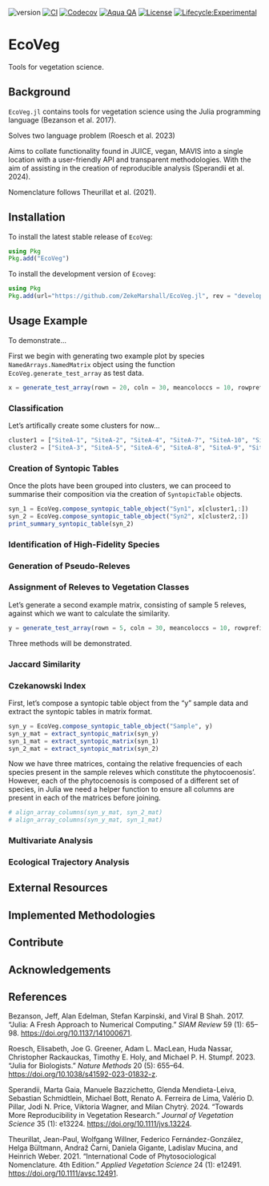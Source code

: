 

![version](https://img.shields.io/badge/version-0.1-blue)
[![CI](https://github.com/JuliaCI/PkgTemplates.jl/actions/workflows/CI.yml/badge.svg?branch=main)](https://github.com/ZekeMarshall/EcoVeg.jl/actions/workflows/ci.yml?query=branch%3Amain)
[![Codecov](https://codecov.io/gh/ZekeMarshall/EcoVeg.jl/branch/main/graph/badge.svg)](https://codecov.io/gh/ZekeMarshall/EcoVeg.jl)
[![Aqua
QA](https://raw.githubusercontent.com/JuliaTesting/Aqua.jl/master/badge.svg)](https://github.com/ZekeMarshall/EcoVeg.jl)
[![License](https://img.shields.io/github/license/ZekeMarshall/EcoVeg.jl)](LICENSE)
[![Lifecycle:Experimental](https://img.shields.io/badge/Lifecycle-Experimental-339999.png)]()

# EcoVeg

Tools for vegetation science.

## Background

`EcoVeg.jl` contains tools for vegetation science using the Julia
programming language (Bezanson et al. 2017).

Solves two language problem (Roesch et al. 2023)

Aims to collate functionality found in JUICE, vegan, MAVIS into a single
location with a user-friendly API and transparent methodologies. With
the aim of assisting in the creation of reproducible analysis (Sperandii
et al. 2024).

Nomenclature follows Theurillat et al. (2021).

## Installation

To install the latest stable release of `EcoVeg`:

``` julia
using Pkg
Pkg.add("EcoVeg")
```

To install the development version of `Ecoveg`:

``` julia
using Pkg
Pkg.add(url="https://github.com/ZekeMarshall/EcoVeg.jl", rev = "develop")
```

## Usage Example

To demonstrate…

First we begin with generating two example plot by species
`NamedArrays.NamedMatrix` object using the function
`EcoVeg.generate_test_array` as test data.

``` julia
x = generate_test_array(rown = 20, coln = 30, meancoloccs = 10, rowprefix = "SiteA-", colprefix = "Species")
```

### Classification

Let’s artifically create some clusters for now…

``` julia
cluster1 = ["SiteA-1", "SiteA-2", "SiteA-4", "SiteA-7", "SiteA-10", "SiteA-11", "SiteA-12", "SiteA-15", "SiteA-18", "SiteA-19"]
cluster2 = ["SiteA-3", "SiteA-5", "SiteA-6", "SiteA-8", "SiteA-9", "SiteA-13", "SiteA-14", "SiteA-16", "SiteA-17", "SiteA-20"]
```

### Creation of Syntopic Tables

Once the plots have been grouped into clusters, we can proceed to
summarise their composition via the creation of `SyntopicTable` objects.

``` julia
syn_1 = EcoVeg.compose_syntopic_table_object("Syn1", x[cluster1,:])
syn_2 = EcoVeg.compose_syntopic_table_object("Syn2", x[cluster2,:])
print_summary_syntopic_table(syn_2)
```

### Identification of High-Fidelity Species

### Generation of Pseudo-Releves

### Assignment of Releves to Vegetation Classes

Let’s generate a second example matrix, consisting of sample 5 releves,
against which we want to calculate the similarity.

``` julia
y = generate_test_array(rown = 5, coln = 30, meancoloccs = 10, rowprefix = "SiteB-", colprefix = "Species")
```

Three methods will be demonstrated.

### Jaccard Similarity

### Czekanowski Index

First, let’s compose a syntopic table object from the “y” sample data
and extract the syntopic tables in matrix format.

``` julia
syn_y = EcoVeg.compose_syntopic_table_object("Sample", y)
syn_y_mat = extract_syntopic_matrix(syn_y)
syn_1_mat = extract_syntopic_matrix(syn_1)
syn_2_mat = extract_syntopic_matrix(syn_2)
```

Now we have three matrices, containg the relative frequencies of each
species present in the sample releves which constitute the
phytocoenosis’. However, each of the phytocoenosis is composed of a
different set of species, in Julia we need a helper function to ensure
all columns are present in each of the matrices before joining.

``` julia
# align_array_columns(syn_y_mat, syn_2_mat)
# align_array_columns(syn_y_mat, syn_1_mat)
```

### Multivariate Analysis

### Ecological Trajectory Analysis

## External Resources

## Implemented Methodologies

## Contribute

## Acknowledgements

## References

Bezanson, Jeff, Alan Edelman, Stefan Karpinski, and Viral B Shah. 2017.
“Julia: A Fresh Approach to Numerical Computing.” *SIAM Review* 59 (1):
65–98. <https://doi.org/10.1137/141000671>.

Roesch, Elisabeth, Joe G. Greener, Adam L. MacLean, Huda Nassar,
Christopher Rackauckas, Timothy E. Holy, and Michael P. H. Stumpf. 2023.
“Julia for Biologists.” *Nature Methods* 20 (5): 655–64.
<https://doi.org/10.1038/s41592-023-01832-z>.

Sperandii, Marta Gaia, Manuele Bazzichetto, Glenda Mendieta-Leiva,
Sebastian Schmidtlein, Michael Bott, Renato A. Ferreira de Lima, Valério
D. Pillar, Jodi N. Price, Viktoria Wagner, and Milan Chytrý. 2024.
“Towards More Reproducibility in Vegetation Research.” *Journal of
Vegetation Science* 35 (1): e13224. <https://doi.org/10.1111/jvs.13224>.

Theurillat, Jean-Paul, Wolfgang Willner, Federico Fernández-González,
Helga Bültmann, Andraž Čarni, Daniela Gigante, Ladislav Mucina, and
Heinrich Weber. 2021. “International Code of Phytosociological
Nomenclature. 4th Edition.” *Applied Vegetation Science* 24 (1): e12491.
<https://doi.org/10.1111/avsc.12491>.
